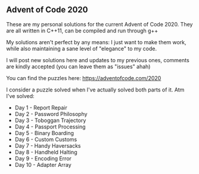 ## Advent of Code 2020

These are my personal solutions for the current Advent of Code 2020. They are all written in C++11, can be compiled and run through g++

My solutions aren't perfect by any means: I just want to make them work, while also maintaining a sane level of "elegance" to my code.

I will post new solutions here and updates to my previous ones, comments are kindly accepted (you can leave them as "issues" ahah)	

You can find the puzzles here: https://adventofcode.com/2020

I consider a puzzle solved when I've actually solved both parts of it. Atm I've solved:

- Day 1 - Report Repair
- Day 2 - Password Philosophy
- Day 3 - Toboggan Trajectory
- Day 4 - Passport Processing
- Day 5 - Binary Boarding
- Day 6 - Custom Customs
- Day 7 - Handy Haversacks
- Day 8 - Handheld Halting
- Day 9 - Encoding Error
- Day 10 - Adapter Array